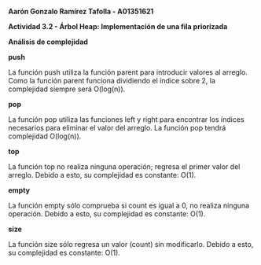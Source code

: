 **Aarón Gonzalo Ramírez Tafolla - A01351621**

**Actividad 3.2 - Árbol Heap: Implementación de una fila priorizada**

**Análisis de complejidad**

**push**

La función push utiliza la función parent para introducir valores al arreglo. Como la función parent funciona dividiendo el índice sobre 2, la complejidad siempre será
O(log(n)).

**pop**

La función pop utiliza las funciones left y right para encontrar los índices necesarios para eliminar el valor del arreglo. La función pop tendrá complejidad
O(log(n)).

**top**

La función top no realiza ninguna operación; regresa el primer valor del arreglo. Debido a esto, su complejidad es constante: O(1).

**empty**

La función empty sólo comprueba si count es igual a 0, no realiza ninguna operación. Debido a esto, su complejidad es constante: O(1).

**size**

La función size sólo regresa un valor (count) sin modificarlo. Debido a esto, su complejidad es constante: O(1).
